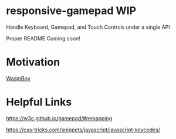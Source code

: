 # responsive-gamepad WIP
Handle Keyboard, Gamepad, and Touch Controls under a single API

Proper README Coming soon!

# Motivation

[WasmBoy](https://github.com/torch2424/wasmBoy)

# Helpful Links

https://w3c.github.io/gamepad/#remapping

https://css-tricks.com/snippets/javascript/javascript-keycodes/
